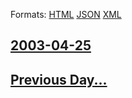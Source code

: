 
Formats: [HTML](2003/04/25/index.html)  [JSON](2003/04/25/index.json)  [XML](2003/04/25/index.xml)  

## [2003-04-25](/news/2003/04/25/index.md)

## [Previous Day...](/news/2003/04/24/index.md)

